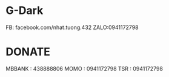 # G-Dark
FB: facebook.com/nhat.tuong.432
ZALO:0941172798
# DONATE
MBBANK : 438888806
MOMO : 0941172798
TSR : 0941172798
